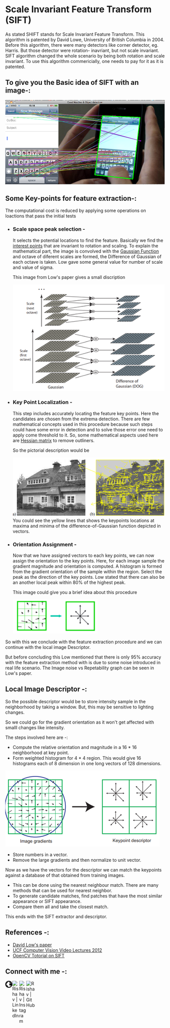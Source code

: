 
# Scale Invariant Feature Transform (SIFT) 

As stated SHIFT stands for Scale Invariant Feature Transform. This algorithm is patented by David Lowe, University of British Columbia in 2004. Before this algorithm, there were many detectors like corner detector, eg. Harris. But those detector were rotation- inavriant, but not scale invariant. SIFT algorithm changed the whole scenario by being both rotation and scale invariant. To use this algorithm commericially, one needs to pay for it as it is patented.  

## To give you the Basic idea of SIFT with an image-:

![sift into](/OpencvSIFT/extras/sift_intro.png)

## Some Key-points for feature extraction-:
The computational cost is reduced by applying some operations on loactions that pass the initial tests

- ### Scale space peak selection -
  It selects the potential locations to find the feature. Basically we find the [interest points][interest_point] that are invariant to rotation and scaling. To explain the mathematical part, the image is convolved with the [Gaussian Function][gaussian] and octave of diferent scales are formed, the Difference of Gaussian of each octave is taken. Low gave some general value for number of scale and value of sigma.

  This image from Low's paper gives a small discription

  ![Gaussian Difference](/OpencvSIFT/extras/Gaussian.PNG)

- ### Key Point Localization -
  This step includes accurately locating the feature key points. Here the candidates are chosen from the extrema detection. There are few mathematical concepts used in this procedure because such steps could have some error in detection and to solve those error one need to apply come threshold to it. So, some mathematical aspects used here are [Hessian matrix][Hessian_matrix] to remove outliners.
  
  So the pictorial description would be

  ![Extrema](/OpencvSIFT/extras/extrema.PNG) 
   You could see the yellow lines that shows the keypoints locations at maxima and minima of the difference-of-Gaussian function depicted in vectors. 

- ### Orientation Assignment - 
  Now that we have assigned vectors to each key points, we can now assign the orientation to the key points. Here, for each image sample the gradient magnitude and orientation is computed. A histogram is formed from the gradient orientation of the sample within the region. Select the peak as the direction of the key points. Low stated that there can also be an another local peak within 80% of the highest peak. 

  This image could give you a brief idea about this procedure

  ![Orientation assignment](/OpencvSIFT/extras/orientation.PNG) 

So with this we conclude with the feature extraction procedure and we can continue with the local image Descriptor. 

But before concluding this Low mentioned that there is only 95% accuracy with the feature extraction method with is due to some noise introduced in real life scenario. The Image noise vs Repetability graph can be seen in Low's paper.

## Local Image Descriptor -:
So the possible descriptor would be to store intensity sample in the neighborhood by taking a window. But, this may be sensitive to lighting changes.

So we could go for the gradient orientation as it won't get affected with smalll changes like intensity. 

The steps involved here are -:

- Compute the relative orientation and magnitude in a 16 * 16 neighborhood at key point.
- Form weighted histogram for 4 * 4 region. This would give 16 histograms each of 8 dimension in one long vectors of 128 dimensions. 

![descriptor](/OpencvSIFT/extras/descriptor.PNG) 

- Store numbers in a vector.
- Remove the large gradients and then normalize to unit vector.

Now as we have the vectors for the descriptor we can match the keypoints against a database of that obtained from training images. 

- This can be done using the nearest neighbour match. There are many methods that can be used for nearest neighbor.
- To generate candidate matches, find patches that have the most similar appearance or SIFT appearance.
- Compare them all and take the closest match. 

This ends with the SIFT extractor and descriptor. 

## References -:
- [David Low's paper][Low's paper] 
- [UCF Computer Vision Video Lectures 2012][Lectures] 
- [OpenCV Totorial on SIFT][opencv tut]


## Connect with me -:

[<img align="left" alt="intr  uder.com" width="22px" src="https://raw.githubusercontent.com/iconic/open-iconic/master/svg/globe.svg" />][mywebsite]


[<img align="left" alt="Rishav | LinkedIn" width="22px" src="https://cdn.jsdelivr.net/npm/simple-icons@v3/icons/linkedin.svg" />][linkedin]

[<img align="left" alt="Rishav | Instagram" width="22px" src="https://cdn.jsdelivr.net/npm/simple-icons@v3/icons/instagram.svg" />][instagram]
[<img align="left" alt="Rishav | GitHub" width="28px" src="https://img.icons8.com/ios-glyphs/30/000000/github.png" />][github]







[interest_point]: https://www.youtube.com/watch?v=m-yK8j4o56s
[Hessian_matrix]: https://www.youtube.com/watch?v=LbBcuZukCAw
[gaussian]: https://www.youtube.com/results?search_query=Gaussian+kernel
[Low's paper]: https://www.cs.ubc.ca/~lowe/papers/ijcv04.pdf
[Lectures]: https://www.youtube.com/watch?v=NPcMS49V5hg&t=3071s
[opencv tut]: https://opencv-python-tutroals.readthedocs.io/en/latest/py_tutorials/py_feature2d/py_sift_intro/py_sift_intro.html
[instagram]: https://www.instagram.com/rishav.dash/
[linkedin]: https://www.linkedin.com/in/rishav-dash-4b1b84189/
[mywebsite]:https://9930046.wixsite.com/intruder
[github]: https://github.com/Rishav-hub



